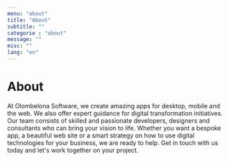 ```yaml
---
menu: "about"
title: "About"
subtitle: ""
categorie : "about"
message: ""
misc: ""
lang: "en"
---
```

# About

At Olombelona Software, we create amazing apps for desktop, mobile and the web. We also offer expert guidance for digital transformation initiatives. Our team consists of skilled and passionate developers, designers and consultants who can bring your vision to life. Whether you want a bespoke app, a beautiful web site or a smart strategy on how to use digital technologies for your business, we are ready to help. Get in touch with us today and let's work together on your project.
